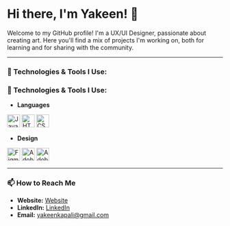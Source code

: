 # Hi there, I'm Yakeen! 👋

Welcome to my GitHub profile! I'm a UX/UI Designer, passionate about creating art. Here you'll find a mix of projects I'm working on, both for learning and for sharing with the community. 

---

### 🔧 Technologies & Tools I Use:

### 🔧 Technologies & Tools I Use:

- **Languages**
<p>
  <img src="https://cdn.jsdelivr.net/gh/devicons/devicon/icons/javascript/javascript-original.svg" height="30" width="30" alt="JavaScript">
  <img src="https://cdn.jsdelivr.net/gh/devicons/devicon/icons/html5/html5-original.svg" height="30" width="30" alt="HTML5">
  <img src="https://cdn.jsdelivr.net/gh/devicons/devicon/icons/css3/css3-original.svg" height="30" width="30" alt="CSS3">
</p>

- **Design**
<p>
  <img src="https://cdn.jsdelivr.net/gh/devicons/devicon/icons/figma/figma-original.svg" height="30" width="30" alt="Figma">
  <img src="https://cdn.jsdelivr.net/gh/devicons/devicon/icons/photoshop/photoshop-plain.svg" height="30" width="30" alt="Adobe Photoshop">
  <img src="https://cdn.jsdelivr.net/gh/devicons/devicon/icons/illustrator/illustrator-plain.svg" height="30" width="30" alt="Adobe Illustrator">
</p>

---

### 📫 How to Reach Me
- **Website:** [Website](yakeenkapali.com.np)
- **LinkedIn:** [LinkedIn](https://linkedin.com/in/yakeenkapali)
- **Email:** yakeenkapali@gmail.com
